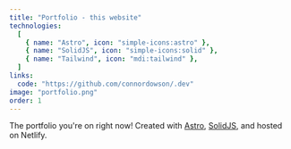 ```yaml
---
title: "Portfolio - this website"
technologies:
  [
    { name: "Astro", icon: "simple-icons:astro" },
    { name: "SolidJS", icon: "simple-icons:solid" },
    { name: "Tailwind", icon: "mdi:tailwind" },
  ]
links:
  code: "https://github.com/connordowson/.dev"
image: "portfolio.png"
order: 1
---
```


The portfolio you're on right now! Created with [Astro](https://astro.build), [SolidJS](https://www.solidjs.com/), and hosted on Netlify.
